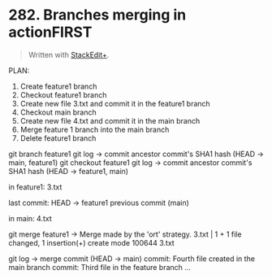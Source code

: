 
# 282. Branches merging in actionFIRST

> Written with [StackEdit+](https://stackedit.net/).


PLAN:
1. Create feature1 branch
2. Checkout feature1 branch
3. Create new file 3.txt and commit it in the feature1 branch
4. Checkout main branch
5. Create new file 4.txt and commit it in the main branch
6. Merge feature 1 branch into the main branch
7. Delete feature1 branch

git branch feature1
git log →
commit ancestor commit's SHA1 hash (HEAD → main, feature1)
git checkout feature1
git log →
commit ancestor commit's SHA1 hash (HEAD → feature1, main)

in feature1: 3.txt

last commit: HEAD → feature1
previous commit (main)

in main: 4.txt

git merge feature1 →
Merge made by the 'ort' strategy.
3.txt  | 1 +
1 file changed, 1 insertion(+)
create mode 100644 3.txt

git log →
merge commit (HEAD -> main)
commit: Fourth file created in the main branch
commit: Third file in the feature branch
...




<!--stackedit_data:
eyJoaXN0b3J5IjpbOTg3MjY2MTc3LDE2MTg5MTkwNjMsNjIyOT
MyNjUyLC0xMjEzNDMyODM0LDE1MTkxMDcxOTVdfQ==
-->